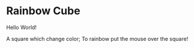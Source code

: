 # Rainbow Cube

Hello World!

A square which change color;
To rainbow put the mouse over the square!
